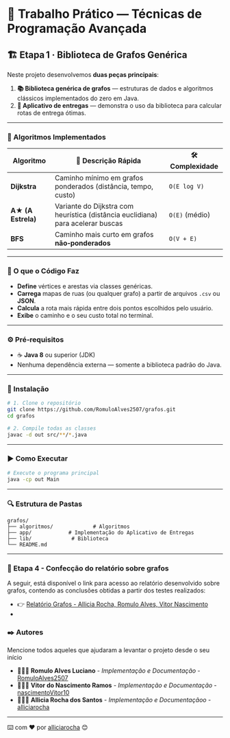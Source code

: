 # 🚀 Trabalho Prático — Técnicas de Programação Avançada

## 🏗️ Etapa 1 · Biblioteca de Grafos Genérica

Neste projeto desenvolvemos **duas peças principais**:

1. **📚 Biblioteca genérica de grafos** — estruturas de dados e algoritmos clássicos implementados do zero em Java.
2. **🛵 Aplicativo de entregas** — demonstra o uso da biblioteca para calcular rotas de entrega ótimas.

---

### 📖 Algoritmos Implementados

| Algoritmo          | 📜 Descrição Rápida                                                             | 🛠️ Complexidade |
| ------------------ | ------------------------------------------------------------------------------- | ---------------- |
| **Dijkstra**       | Caminho mínimo em grafos ponderados (distância, tempo, custo)                   | `O(E log V)`     |
| **A★ (A Estrela)** | Variante do Dijkstra com heurística (distância euclidiana) para acelerar buscas | `O(E)` (médio)   |
| **BFS**            | Caminho mais curto em grafos **não‑ponderados**                                 | `O(V + E)`       |

---

### 📂 O que o Código Faz

* **Define** vértices e arestas via classes genéricas.
* **Carrega** mapas de ruas (ou qualquer grafo) a partir de arquivos `.csv` ou **JSON**.
* **Calcula** a rota mais rápida entre dois pontos escolhidos pelo usuário.
* **Exibe** o caminho e o seu custo total no terminal.

---

### ⚙️ Pré‑requisitos

* ☕ **Java 8** ou superior (JDK)
* Nenhuma dependência externa — somente a biblioteca padrão do Java.

---

### 💾 Instalação

```bash
# 1. Clone o repositório
git clone https://github.com/RomuloAlves2507/grafos.git
cd grafos

# 2. Compile todas as classes
javac -d out src/**/*.java
```

---

### ▶️ Como Executar

```bash
# Execute o programa principal
java -cp out Main
```

---

### 🔍 Estrutura de Pastas

```
grafos/
├── algoritmos/             # Algoritmos 
├── app/            # Implementação do Aplicativo de Entregas
├── lib/             # Biblioteca
└── README.md
```
---

### 📝 Etapa 4 - Confecção do relatório sobre grafos
A seguir, está disponível o link para acesso ao relatório desenvolvido sobre grafos, contendo as conclusões obtidas a partir dos testes realizados:
* 👉 [Relatório Grafos - Allicia Rocha, Romulo Alves, Vitor Nascimento](https://docs.google.com/document/d/1fzEThERj6EUU_T_2Or5LaLBdmrZt5ka-m_gsTPccHQU/edit?usp=sharing)
* 
### ✒️ Autores
Mencione todos aqueles que ajudaram a levantar o projeto desde o seu início
* 👨🏻‍💻 **Romulo Alves Luciano** - *Implementação e Documentação* - [RomuloAlves2507](https://github.com/RomuloAlves2507)
* 👨🏽‍💻 **Vitor do Nascimento Ramos** - *Implementação e Documentação* - [nascimentoVitor10](https://github.com/nascimentoVitor10)
* 👩🏻‍💻 **Allicia Rocha dos Santos** - *Implementação e Documentaçãoo* - [alliciarocha](https://github.com/alliciarocha)
---
⌨️ com ❤️ por [alliciarocha](https://github.com/alliciarocha) 😊
